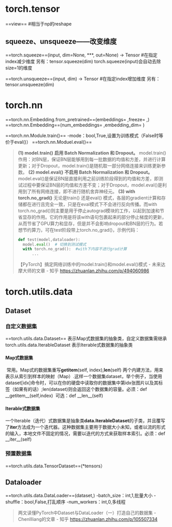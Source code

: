 # torch.tensor

==view==  #相当于np的reshape

## squeeze、unsqueeze——改变维度

==torch.squeeze==(input, dim=None, ***, out=None) → Tensor #在指定index减少维度
	另有：tensor.squeeze(dim)
	torch.squeeze(input)会自动去除size=1的维度

==torch.unsqueeze==(input, dim) → Tensor #在指定index增加维度
	另有：tensor.unsqueeze(dim)

# torch.nn

==torch.nn.Embedding.from_pretrained==(embeddings= ,freeze= ,)
==torch.nn.Embedding==(num_embeddings= ,embedding_dim= )



==torch.nn.Module.train()==
	-mode：bool,True,设置为训练模式（False时等价于eval()）
==torch.nn.Moduel.eval()==

> **(1) model.train()**
> **启用 Batch Normalization 和 Dropout。**
> model.train()作用：对BN层，保证BN层能够用到每一批数据的均值和方差，并进行计算更新；对于Dropout，model.train()是随机取一部分网络连接来训练更新参数。
> **(2) model.eval()**
> **不启用 Batch Normalization 和 Dropout。**
> model.eval()是保证BN层直接利用之前训练阶段得到的均值和方差，即测试过程中要保证BN层的均值和方差不变；对于Dropout，model.eval()是利用到了所有网络连接，即不进行随机舍弃神经元。
> **(3) with torch.no_grad()**
> 无论是train() 还是eval() 模式，各层的gradient计算和存储都在进行且完全一致，只是在eval模式下不会进行反向传播。而with torch.no_grad()则主要是用于停止autograd模块的工作，以起到加速和节省显存的作用。它的作用是将该with语句包裹起来的部分停止梯度的更新，从而节省了GPU算力和显存，但是并不会影响dropout和BN层的行为。若想节约算力，可在test阶段带上torch.no_grad()，示例代码：
>
> ```python
> def test(model,dataloader):
> 	model.eval()  # 切换到测试模式
> 	with torch.no_grad():  #with下内容不进行grad计算
> 		...
> ```
>
> 【PyTorch】搞定网络训练中的model.train()和model.eval()模式 - 未来达摩大师的文章 - 知乎 https://zhuanlan.zhihu.com/p/494060986

# torch.utils.data

## Dataset

### 自定义数据集

==torch.utils.data.Dataset==  表示Map式数据集的抽象类，自定义数据集需继承
torch.utils.data.IterableDataset 表示Iterable式数据集的抽象类

#### Map式数据集

​	常用。Map式的数据集重写**getitem**(self, index),**len**(self) 两个内建方法，用来表示从索引到样本的映射（Map）.这样一个数据集dataset，举个例子，当使用dataset[idx]命令时，可以在你的硬盘中读取你的数据集中第idx张图片以及其标签（如果有的话）;len(dataset)则会返回这个数据集的容量。
​	必须：def \_\_getitem\_\_(self,index)
​	可选：def \_\_len\_\_(self)

#### Iterable式数据集

​	一个Iterable（迭代）式数据集是抽象类**data.IterableDataset**的子类，并且覆写了**iter**方法成为一个迭代器。这种数据集主要用于数据大小未知，或者以流的形式的输入，本地文件不固定的情况，需要以迭代的方式来获取样本索引。
​	必须：def \_\_iter\_\_(self)

### 预置数据集

==torch.utils.data.TensorDataset==(*tensors）

## Dataloader

==torch.utils.data.DataLoader==(dataset,)
	-batch_size：int,1,批量大小
	-shuffle：bool,False,打乱顺序
	-num_workers：int,0,多线程

> 两文读懂PyTorch中Dataset与DataLoader（一）打造自己的数据集 - Chenllliang的文章 - 知乎 https://zhuanlan.zhihu.com/p/105507334
